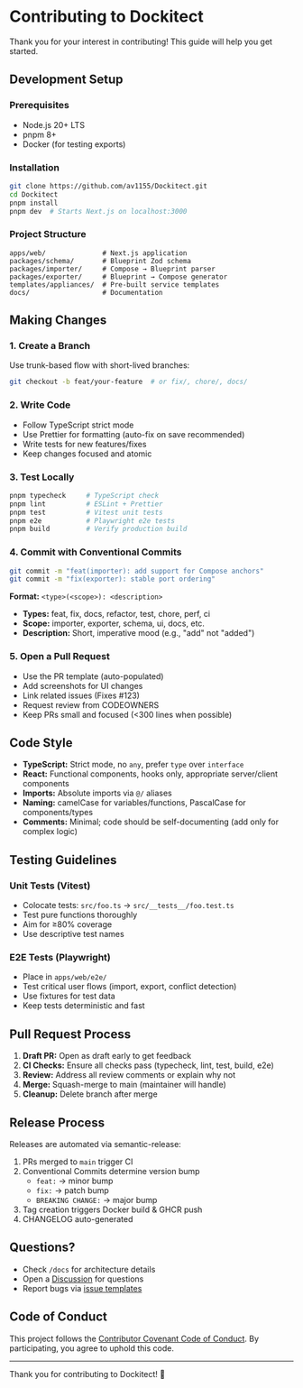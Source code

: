# Contributing to Dockitect

Thank you for your interest in contributing! This guide will help you get started.

## Development Setup

### Prerequisites

- Node.js 20+ LTS
- pnpm 8+
- Docker (for testing exports)

### Installation

```bash
git clone https://github.com/av1155/Dockitect.git
cd Dockitect
pnpm install
pnpm dev  # Starts Next.js on localhost:3000
```

### Project Structure

```
apps/web/              # Next.js application
packages/schema/       # Blueprint Zod schema
packages/importer/     # Compose → Blueprint parser
packages/exporter/     # Blueprint → Compose generator
templates/appliances/  # Pre-built service templates
docs/                  # Documentation
```

## Making Changes

### 1. Create a Branch

Use trunk-based flow with short-lived branches:

```bash
git checkout -b feat/your-feature  # or fix/, chore/, docs/
```

### 2. Write Code

- Follow TypeScript strict mode
- Use Prettier for formatting (auto-fix on save recommended)
- Write tests for new features/fixes
- Keep changes focused and atomic

### 3. Test Locally

```bash
pnpm typecheck     # TypeScript check
pnpm lint          # ESLint + Prettier
pnpm test          # Vitest unit tests
pnpm e2e           # Playwright e2e tests
pnpm build         # Verify production build
```

### 4. Commit with Conventional Commits

```bash
git commit -m "feat(importer): add support for Compose anchors"
git commit -m "fix(exporter): stable port ordering"
```

**Format:** `<type>(<scope>): <description>`

- **Types:** feat, fix, docs, refactor, test, chore, perf, ci
- **Scope:** importer, exporter, schema, ui, docs, etc.
- **Description:** Short, imperative mood (e.g., "add" not "added")

### 5. Open a Pull Request

- Use the PR template (auto-populated)
- Add screenshots for UI changes
- Link related issues (Fixes #123)
- Request review from CODEOWNERS
- Keep PRs small and focused (<300 lines when possible)

## Code Style

- **TypeScript:** Strict mode, no `any`, prefer `type` over `interface`
- **React:** Functional components, hooks only, appropriate server/client components
- **Imports:** Absolute imports via `@/` aliases
- **Naming:** camelCase for variables/functions, PascalCase for components/types
- **Comments:** Minimal; code should be self-documenting (add only for complex logic)

## Testing Guidelines

### Unit Tests (Vitest)

- Colocate tests: `src/foo.ts` → `src/__tests__/foo.test.ts`
- Test pure functions thoroughly
- Aim for ≥80% coverage
- Use descriptive test names

### E2E Tests (Playwright)

- Place in `apps/web/e2e/`
- Test critical user flows (import, export, conflict detection)
- Use fixtures for test data
- Keep tests deterministic and fast

## Pull Request Process

1. **Draft PR:** Open as draft early to get feedback
2. **CI Checks:** Ensure all checks pass (typecheck, lint, test, build, e2e)
3. **Review:** Address all review comments or explain why not
4. **Merge:** Squash-merge to main (maintainer will handle)
5. **Cleanup:** Delete branch after merge

## Release Process

Releases are automated via semantic-release:

1. PRs merged to `main` trigger CI
2. Conventional Commits determine version bump
    - `feat:` → minor bump
    - `fix:` → patch bump
    - `BREAKING CHANGE:` → major bump
3. Tag creation triggers Docker build & GHCR push
4. CHANGELOG auto-generated

## Questions?

- Check `/docs` for architecture details
- Open a [Discussion](https://github.com/av1155/Dockitect/discussions) for questions
- Report bugs via [issue templates](https://github.com/av1155/Dockitect/issues/new/choose)

## Code of Conduct

This project follows the [Contributor Covenant Code of Conduct](CODE_OF_CONDUCT.md). By participating, you agree to uphold this code.

---

Thank you for contributing to Dockitect! 🚀
